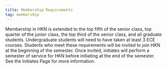 ```yaml
---
title: Membership Requirements
tag: membership
---
```

Membership in HKN is extended to the top fifth of the senior class, top quarter of the junior class, the top third of the senior class, and all graduate students. Undergraduate students will need to have taken at least 3 ECE courses. Students who meet these requirements will be invited to join HKN at the beginning of the semester. Once invited, initiates will perform a semester of service for HKN before initiating at the end of the semester. See the Initiates Page for more information.